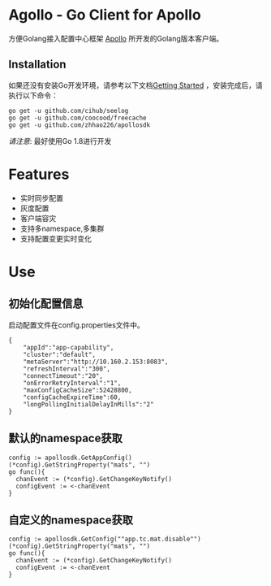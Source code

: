 Agollo - Go Client for Apollo
================


方便Golang接入配置中心框架 [Apollo](https://github.com/ctripcorp/apollo) 所开发的Golang版本客户端。

Installation
------------

如果还没有安装Go开发环境，请参考以下文档[Getting Started](http://golang.org/doc/install.html) ，安装完成后，请执行以下命令：

``` shell
go get -u github.com/cihub/seelog
go get -u github.com/coocood/freecache
go get -u github.com/zhhao226/apollosdk
```


*请注意*: 最好使用Go 1.8进行开发

# Features
* 实时同步配置
* 灰度配置
* 客户端容灾
* 支持多namespace,多集群
* 支持配置变更实时变化

# Use
## 初始化配置信息
启动配置文件在config.properties文件中。
```
{
    "appId":"app-capability",
    "cluster":"default",
    "metaServer":"http://10.160.2.153:8083",
    "refreshInterval":"300",
    "connectTimeout":"20",
    "onErrorRetryInterval":"1",
    "maxConfigCacheSize":52428800,
    "configCacheExpireTime":60,
    "longPollingInitialDelayInMills":"2"
}
```

## 默认的namespace获取
```
config := apollosdk.GetAppConfig()
(*config).GetStringProperty("mats", "")
go func(){
  chanEvent := (*config).GetChangeKeyNotify()
  configEvent := <-chanEvent
}

```
## 自定义的namespace获取
```
config := apollosdk.GetConfig(""app.tc.mat.disable"")
(*config).GetStringProperty("mats", "")
go func(){
  chanEvent := (*config).GetChangeKeyNotify()
  configEvent := <-chanEvent
}
```
